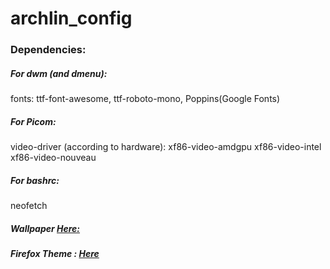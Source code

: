 # archlin_config

### Dependencies:
##### For dwm (and dmenu):
fonts: ttf-font-awesome, ttf-roboto-mono, Poppins(Google Fonts)
##### For Picom:
video-driver (according to hardware): xf86-video-amdgpu xf86-video-intel xf86-video-nouveau
##### For bashrc:
neofetch

##### Wallpaper [Here:](https://www.pixel4k.com/wp-content/uploads/2018/10/remembering-digital-art-landscape-4k_1540751311.jpg)

##### Firefox Theme : [Here](https://color.firefox.com/?theme=XQAAAAIQAQAAAAAAAABBKYhm849SCia2CaaEGccwS-xMDPr23naI2l44VdR25y5PGDukvAxjn-EN-_IcZwYuAEeCttCR0fwTJU9TEFU9qZEmODvqaATBSHrYn-3XFM0C2PaReEIiNwdNsrsOBqbKvwBC6_CM2bQQrS9Vjd0fDdSNwT53BkamHqeZ7swsyvLgIWFIT1aeu2OjU8_AKfM6usy_PomTmPQSe-c-Jqym3P7BqRcfKWSoruf_05Y4AA)
